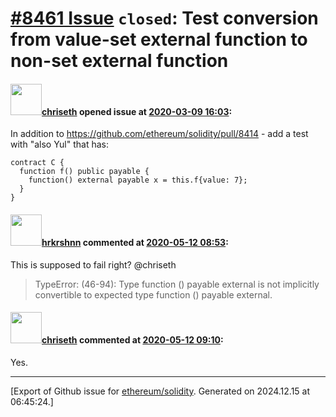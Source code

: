 # [\#8461 Issue](https://github.com/ethereum/solidity/issues/8461) `closed`: Test conversion from value-set external function to non-set external function

#### <img src="https://avatars.githubusercontent.com/u/9073706?v=4" width="50">[chriseth](https://github.com/chriseth) opened issue at [2020-03-09 16:03](https://github.com/ethereum/solidity/issues/8461):

In addition to https://github.com/ethereum/solidity/pull/8414 - add a test with "also Yul" that has:

```
contract C {
  function f() public payable {
    function() external payable x = this.f{value: 7};
  }
}
```

#### <img src="https://avatars.githubusercontent.com/u/13174375?u=52d702cb6bec53b561afa293cf9cd53ef7a63924&v=4" width="50">[hrkrshnn](https://github.com/hrkrshnn) commented at [2020-05-12 08:53](https://github.com/ethereum/solidity/issues/8461#issuecomment-627207123):

This is supposed to fail right? @chriseth 

> TypeError: (46-94): Type function () payable external is not implicitly convertible to expected type function () payable external.

#### <img src="https://avatars.githubusercontent.com/u/9073706?v=4" width="50">[chriseth](https://github.com/chriseth) commented at [2020-05-12 09:10](https://github.com/ethereum/solidity/issues/8461#issuecomment-627216075):

Yes.


-------------------------------------------------------------------------------



[Export of Github issue for [ethereum/solidity](https://github.com/ethereum/solidity). Generated on 2024.12.15 at 06:45:24.]
